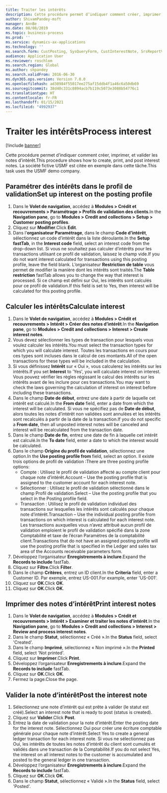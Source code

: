 ```yaml
---
title: Traiter les intérêts
description: Cette procédure permet d’indiquer comment créer, imprimer, et valider les notes d’intérêt.
author: ShivamPandey-msft
manager: AnnBe
ms.date: 08/08/2019
ms.topic: business-process
ms.prod: ''
ms.service: dynamics-ax-applications
ms.technology: ''
ms.search.form: CustPosting, SysQueryForm, CustInterestNote, SrsReportViewerForm
audience: Application User
ms.reviewer: roschlom
ms.search.region: Global
ms.author: shpandey
ms.search.validFrom: 2016-06-30
ms.dyn365.ops.version: Version 7.0.0
ms.openlocfilehash: ad30984f55017ee275af15ddb4f1a46c6a50db69
ms.sourcegitcommit: 38d40c331c8894acb7b119c5073e3088b54776c1
ms.translationtype: HT
ms.contentlocale: fr-FR
ms.lasthandoff: 01/15/2021
ms.locfileid: "4992937"
---
```

# <a name="process-interest"></a><span data-ttu-id="cf89e-103">Traiter les intérêts</span><span class="sxs-lookup"><span data-stu-id="cf89e-103">Process interest</span></span>

[!include [banner](../../includes/banner.md)]

<span data-ttu-id="cf89e-104">Cette procédure permet d’indiquer comment créer, imprimer, et valider les notes d’intérêt.</span><span class="sxs-lookup"><span data-stu-id="cf89e-104">This procedure shows how to create, print, and post interest notes.</span></span> <span data-ttu-id="cf89e-105">La société fictive USMF est citée en exemple dans cette tâche.</span><span class="sxs-lookup"><span data-stu-id="cf89e-105">This task uses the USMF demo company.</span></span>


## <a name="set-up-interest-on-the-posting-profile"></a><span data-ttu-id="cf89e-106">Paramétrer des intérêts dans le profil de validation</span><span class="sxs-lookup"><span data-stu-id="cf89e-106">Set up interest on the posting profile</span></span>
1. <span data-ttu-id="cf89e-107">Dans le **Volet de navigation**, accédez à **Modules > Crédit et recouvrements > Paramétrage > Profils de validation des clients**.</span><span class="sxs-lookup"><span data-stu-id="cf89e-107">In the **Navigation pane**, go to **Modules > Credit and collections > Setup > Customer posting profiles**.</span></span>
2. <span data-ttu-id="cf89e-108">Cliquez sur **Modifier**.</span><span class="sxs-lookup"><span data-stu-id="cf89e-108">Click **Edit**.</span></span>
3. <span data-ttu-id="cf89e-109">Dans l’**organisateur Paramétrage**, dans le champ **Code d’intérêt**, sélectionnez un code d’intérêt dans la liste déroulante.</span><span class="sxs-lookup"><span data-stu-id="cf89e-109">In the **Setup fastTab**, in the **Interest code** field, select an interest code from the drop-down list.</span></span> <span data-ttu-id="cf89e-110">Si vous ne souhaitez pas calculer d’intérêts pour les transactions utilisant ce profil de validation, laissez le champ vide.</span><span class="sxs-lookup"><span data-stu-id="cf89e-110">If you do not want interest calculated for transactions using this posting profile, leave the field blank.</span></span> <span data-ttu-id="cf89e-111">L’organisateur **Restriction de table** vous permet de modifier la manière dont les intérêts sont traités.</span><span class="sxs-lookup"><span data-stu-id="cf89e-111">The **Table restriction** fastTab allows you to change the way that interest is processed.</span></span> <span data-ttu-id="cf89e-112">Si ce champ est défini sur Oui, les intérêts sont calculés pour ce profil de validation.</span><span class="sxs-lookup"><span data-stu-id="cf89e-112">If this field is set to Yes, then interest will be calculated for this posting profile.</span></span>  

## <a name="calculate-interest"></a><span data-ttu-id="cf89e-113">Calculer les intérêts</span><span class="sxs-lookup"><span data-stu-id="cf89e-113">Calculate interest</span></span>
1. <span data-ttu-id="cf89e-114">Dans le **Volet de navigation**, accédez à **Modules > Crédit et recouvrements > Intérêt > Créer des notes d’intérêt**.</span><span class="sxs-lookup"><span data-stu-id="cf89e-114">In the **Navigation pane**, go to **Modules > Credit and collections > Interest > Create interest notes**.</span></span>
2. <span data-ttu-id="cf89e-115">Vous devez sélectionner les types de transaction pour lesquels vous voulez calculer les intérêts.</span><span class="sxs-lookup"><span data-stu-id="cf89e-115">You must select the transaction types for which you will calculate interest.</span></span> <span data-ttu-id="cf89e-116">Toutes les transactions en cours pour ces types sont incluses dans le calcul de ces montants.</span><span class="sxs-lookup"><span data-stu-id="cf89e-116">All of the open transactions for these types will be included in the calculation.</span></span>  
3. <span data-ttu-id="cf89e-117">Si vous définissez **Intérêt** sur « Oui », vous calculerez les intérêts sur les intérêts.</span><span class="sxs-lookup"><span data-stu-id="cf89e-117">If you set **Interest** to 'Yes', you will calculate interest on interest.</span></span> <span data-ttu-id="cf89e-118">Vous pouvez vérifier les règles régissant le calcul des intérêts sur les intérêts avant de les inclure pour ces transactions.</span><span class="sxs-lookup"><span data-stu-id="cf89e-118">You may want to check the laws governing the calculation of interest on interest before including these transactions.</span></span>  
4. <span data-ttu-id="cf89e-119">Dans le champ **Date de début**, entrez une date à partir de laquelle cet intérêt est calculé.</span><span class="sxs-lookup"><span data-stu-id="cf89e-119">In the **From date** field, enter a date from which the interest will be calculated.</span></span> <span data-ttu-id="cf89e-120">Si vous ne spécifiez pas de **Date de début**, alors toutes les notes d’intérêt non validées sont annulées et les intérêts sont recalculés à partir de la date de la transaction.</span><span class="sxs-lookup"><span data-stu-id="cf89e-120">If you do not specific a **From date**, then all unposted interest notes will be canceled and interest will be recalculated from the transaction date.</span></span>
5. <span data-ttu-id="cf89e-121">Dans le champ **Date de fin**, entrez une date de fin à laquelle cet intérêt est calculé.</span><span class="sxs-lookup"><span data-stu-id="cf89e-121">In the **To date** field, enter a date to which the interest would be calculated.</span></span>
6. <span data-ttu-id="cf89e-122">Dans le champ **Origine du profil de validation**, sélectionnez une option.</span><span class="sxs-lookup"><span data-stu-id="cf89e-122">In the **Use posting profile from** field, select an option.</span></span> <span data-ttu-id="cf89e-123">Il existe trois options de profil de validation :</span><span class="sxs-lookup"><span data-stu-id="cf89e-123">There are three posting profile options:</span></span>
    - <span data-ttu-id="cf89e-124">Compte : Utilisez le profil de validation affecté au compte client pour chaque note d’intérêt.</span><span class="sxs-lookup"><span data-stu-id="cf89e-124">Account – Use the posting profile that is assigned to the customer account for each interest note.</span></span> 
    - <span data-ttu-id="cf89e-125">Sélectionner : Utilisez le profil de validation sélectionné dans le champ Profil de validation.</span><span class="sxs-lookup"><span data-stu-id="cf89e-125">Select – Use the posting profile that you select in the Posting profile field.</span></span>
    - <span data-ttu-id="cf89e-126">Transaction : Utilisez le profil de validation individuel des transactions sur lesquelles les intérêts sont calculés pour chaque note d’intérêt.</span><span class="sxs-lookup"><span data-stu-id="cf89e-126">Transaction – Use the individual posting profile from transactions on which interest is calculated for each interest note.</span></span> <span data-ttu-id="cf89e-127">Les transactions auxquelles vous n’avez attribué aucun profil de validation emploient le profil de validation spécifié dans la zone Comptabilité et taxe de l’écran Paramètres de la comptabilité client.</span><span class="sxs-lookup"><span data-stu-id="cf89e-127">Transactions that do not have an assigned posting profile will use the posting profile that is specified in the Ledger and sales tax area of the Accounts receivable parameters form.</span></span>  
7. <span data-ttu-id="cf89e-128">Développez l’organisateur **Enregistrements à inclure**.</span><span class="sxs-lookup"><span data-stu-id="cf89e-128">Expand the **Records to include** fastTab.</span></span>
8. <span data-ttu-id="cf89e-129">Cliquez sur **Filtre**.</span><span class="sxs-lookup"><span data-stu-id="cf89e-129">Click **Filter**.</span></span>
9. <span data-ttu-id="cf89e-130">Dans le champ **Critères**, entrez un ID client.</span><span class="sxs-lookup"><span data-stu-id="cf89e-130">In the **Criteria** field, enter a Customer ID.</span></span> <span data-ttu-id="cf89e-131">Par exemple, entrez US-001.</span><span class="sxs-lookup"><span data-stu-id="cf89e-131">For example, enter 'US-001'.</span></span>
6. <span data-ttu-id="cf89e-132">Cliquez sur **OK**.</span><span class="sxs-lookup"><span data-stu-id="cf89e-132">Click **OK**.</span></span>
7. <span data-ttu-id="cf89e-133">Cliquez sur **OK**.</span><span class="sxs-lookup"><span data-stu-id="cf89e-133">Click **OK**.</span></span>

## <a name="print-interest-notes"></a><span data-ttu-id="cf89e-134">Imprimer des notes d’intérêt</span><span class="sxs-lookup"><span data-stu-id="cf89e-134">Print interest notes</span></span>
1. <span data-ttu-id="cf89e-135">Dans le **Volet de navigation**, accédez à **Modules > Crédit et recouvrements > Intérêt > Examiner et traiter les notes d’intérêt**.</span><span class="sxs-lookup"><span data-stu-id="cf89e-135">In the **Navigation pane**, go to **Modules > Credit and collections > Interest > Review and process interest notes**.</span></span>
2. <span data-ttu-id="cf89e-136">Dans le champ **Statut**, sélectionnez « Créé ».</span><span class="sxs-lookup"><span data-stu-id="cf89e-136">In the **Status** field, select 'Created'.</span></span>
3. <span data-ttu-id="cf89e-137">Dans le champ **Imprimé**, sélectionnez « Non imprimé ».</span><span class="sxs-lookup"><span data-stu-id="cf89e-137">In the **Printed** field, select 'Not printed'.</span></span>
4. <span data-ttu-id="cf89e-138">Cliquez sur **Imprimer**.</span><span class="sxs-lookup"><span data-stu-id="cf89e-138">Click **Print**.</span></span>
5. <span data-ttu-id="cf89e-139">Développez l’organisateur **Enregistrements à inclure**.</span><span class="sxs-lookup"><span data-stu-id="cf89e-139">Expand the **Records to include** fastTab.</span></span>
6. <span data-ttu-id="cf89e-140">Cliquez sur **OK**.</span><span class="sxs-lookup"><span data-stu-id="cf89e-140">Click **OK**.</span></span>
7. <span data-ttu-id="cf89e-141">Fermez la page.</span><span class="sxs-lookup"><span data-stu-id="cf89e-141">Close the page.</span></span>

## <a name="post-the-interest-note"></a><span data-ttu-id="cf89e-142">Valider la note d’intérêt</span><span class="sxs-lookup"><span data-stu-id="cf89e-142">Post the interest note</span></span>
1. <span data-ttu-id="cf89e-143">Sélectionnez une note d’intérêt qui est prête à valider (le statut est créé).</span><span class="sxs-lookup"><span data-stu-id="cf89e-143">Select an interest note that is ready to post (status is created).</span></span>
2. <span data-ttu-id="cf89e-144">Cliquez sur **Valider**.</span><span class="sxs-lookup"><span data-stu-id="cf89e-144">Click **Post**.</span></span>
3. <span data-ttu-id="cf89e-145">Entrez la date de validation pour la note d’intérêt.</span><span class="sxs-lookup"><span data-stu-id="cf89e-145">Enter the posting date for the interest note.</span></span> <span data-ttu-id="cf89e-146">Sélectionnez Oui pour créer une écriture comptable générale pour chaque note d’intérêt.</span><span class="sxs-lookup"><span data-stu-id="cf89e-146">Select Yes to create a general ledger transaction for each interest note.</span></span> <span data-ttu-id="cf89e-147">Si vous ne sélectionnez pas Oui, les intérêts de toutes les notes d’intérêt du client sont cumulés et validés dans une transaction de la Comptabilité.</span><span class="sxs-lookup"><span data-stu-id="cf89e-147">If you do not select Yes, the interest on all interest notes to the customer is accumulated and posted to the general ledger in one transaction.</span></span>  
4. <span data-ttu-id="cf89e-148">Développez l’organisateur **Enregistrements à inclure**.</span><span class="sxs-lookup"><span data-stu-id="cf89e-148">Expand the **Records to include** fastTab.</span></span>
5. <span data-ttu-id="cf89e-149">Cliquez sur **OK**.</span><span class="sxs-lookup"><span data-stu-id="cf89e-149">Click **OK**.</span></span>
6. <span data-ttu-id="cf89e-150">Dans le champ **Statut**, sélectionnez « Validé ».</span><span class="sxs-lookup"><span data-stu-id="cf89e-150">In the **Status** field, select 'Posted'.</span></span>


